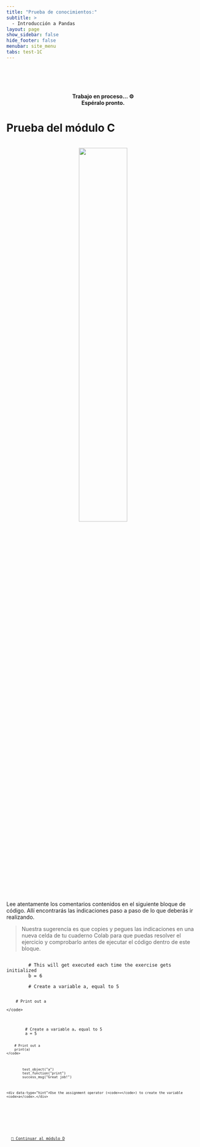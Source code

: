 ```yaml
---
title: "Prueba de conocimientos:"
subtitle: >
  - Introducción a Pandas
layout: page
show_sidebar: false
hide_footer: false
menubar: site_menu
tabs: test-1C
---
```


<br><br><br>
<center>
  <h4>Trabajo en proceso... ⚙️ <br>Espéralo pronto.</h4>
</center>

# Prueba del módulo C

<br>
<center>
    <img width="50%" src="https://pandas.pydata.org/docs/_static/pandas.svg">
</center>

Lee atentamente los comentarios contenidos en el siguiente bloque de código. Allí encontrarás las indicaciones paso a paso de lo que deberás ir realizando. 

> Nuestra sugerencia es que copies y pegues las indicaciones en una nueva celda de tu cuaderno Colab para que puedas resolver el ejercicio y comprobarlo antes de ejecutar el código dentro de este bloque.

<div data-datacamp-exercise data-lang="python" height="1000">
	<code data-type="pre-exercise-code">
		# This will get executed each time the exercise gets initialized
		b = 6
	</code>
	<code data-type="sample-code">
		# Create a variable a, equal to 5


		# Print out a

	</code>
	
  <code data-type="solution">
		# Create a variable a, equal to 5
		a = 5

		# Print out a
		print(a)
	</code>
	
  <code data-type="sct">
		test_object("a")
		test_function("print")
		success_msg("Great job!")
	</code>

	<div data-type="hint">Use the assignment operator (<code>=</code>) to create the variable <code>a</code>.</div>
</div>

<!-- Buttons -->
<br>
<div class="buttons has-addons is-centered">
  <a class="button is-info is-large" href="{{ site.baseurl }}/bloque-1D/">🚀 Continuar al módulo D</a>
</div>